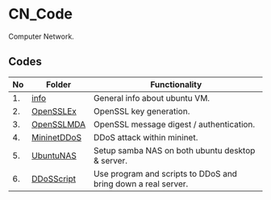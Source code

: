 # CN_Code

Computer Network.

## Codes

| No  | Folder                                                                               | Functionality                                                 |
| --- | ------------------------------------------------------------------------------------ | ------------------------------------------------------------- |
| 1.  | [info](https://github.com/belongtothenight/CN_Code/tree/main/src/info)               | General info about ubuntu VM.                                 |
| 2.  | [OpenSSLEx](https://github.com/belongtothenight/CN_Code/tree/main/src/OpenSSLEx)     | OpenSSL key generation.                                       |
| 3.  | [OpenSSLMDA](https://github.com/belongtothenight/CN_Code/tree/main/src/OpenSSLMDA)   | OpenSSL message digest / authentication.                      |
| 4.  | [MininetDDoS](https://github.com/belongtothenight/CN_Code/tree/main/src/MininetDDoS) | DDoS attack within mininet.                                   |
| 5.  | [UbuntuNAS](https://github.com/belongtothenight/CN_Code/tree/main/src/UbuntuNAS)     | Setup samba NAS on both ubuntu desktop & server.              |
| 6.  | [DDoSScript](https://github.com/belongtothenight/CN_Code/tree/main/src/DDoSScript)    | Use program and scripts to DDoS and bring down a real server. |
